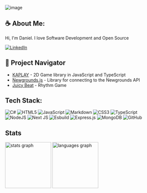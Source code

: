 ![image](https://github.com/user-attachments/assets/621c01a6-925d-4b10-a673-fd28204d21e3)

## ☕ About Me:
Hi, I'm Daniel. I love Software Development and Open Source

[![LinkedIn](https://img.shields.io/badge/LinkedIn-%230077B5.svg?logo=linkedin&logoColor=white)](https://linkedin.com/in/lajbel) 

## 🧭 Project Navigator

- [KAPLAY](https://kaplayjs.com) - 2D Game library in JavaScript and TypeScript
- [Newgrounds.js](https://newgrounds.lajbel.com) - Library for connecting to the Newgrounds API
- [Juicy Beat](https://github.com/lajbel/juicy-beat) - Rhythm Game

## Tech Stack:
![C#](https://img.shields.io/badge/c%23-%23239120.svg?style=flat-square&logo=csharp&logoColor=white) ![HTML5](https://img.shields.io/badge/html5-%23E34F26.svg?style=flat-square&logo=html5&logoColor=white) ![JavaScript](https://img.shields.io/badge/javascript-%23323330.svg?style=flat-square&logo=javascript&logoColor=%23F7DF1E) ![Markdown](https://img.shields.io/badge/markdown-%23000000.svg?style=flat-square&logo=markdown&logoColor=white) ![CSS3](https://img.shields.io/badge/css3-%231572B6.svg?style=flat-square&logo=css3&logoColor=white) ![TypeScript](https://img.shields.io/badge/typescript-%23007ACC.svg?style=flat-square&logo=typescript&logoColor=white) ![NodeJS](https://img.shields.io/badge/node.js-6DA55F?style=flat-square&logo=node.js&logoColor=white) ![Next JS](https://img.shields.io/badge/Next-black?style=flat-square&logo=next.js&logoColor=white) ![Esbuild](https://img.shields.io/badge/esbuild-%23FFCF00.svg?style=flat-square&logo=esbuild&logoColor=black) ![Express.js](https://img.shields.io/badge/express.js-%23404d59.svg?style=flat-square&logo=express&logoColor=%2361DAFB) ![MongoDB](https://img.shields.io/badge/MongoDB-%234ea94b.svg?style=flat-square&logo=mongodb&logoColor=white) ![GitHub](https://img.shields.io/badge/github-%23121011.svg?style=flat-square&logo=github&logoColor=white)

## Stats

<div align="left">
  <img src="https://github-readme-stats.vercel.app/api?username=lajbel&hide_title=false&hide_rank=false&show_icons=true&include_all_commits=true&count_private=true&disable_animations=false&theme=midnight-purple&locale=en&hide_border=false" height="150" alt="stats graph"  />
  <img src="https://github-readme-stats.vercel.app/api/top-langs?username=lajbel&locale=en&hide_title=false&layout=compact&card_width=320&langs_count=5&theme=midnight-purple&hide_border=false" height="150" alt="languages graph"  />
</div>
